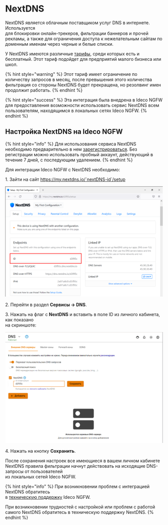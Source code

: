 # NextDNS

NextDNS является облачным поставщиком услуг DNS в интернете. Используется\
для блокировки онлайн-трекеров, фильтрации баннеров и прочей рекламы, а также для ограничения доступа к нежелательным сайтам по доменным именам через черные и белые списки.

У NextDNS имеются различные [тарифы](https://nextdns.io/pricing), среди которых есть и бесплатный. Этот тариф подойдет для предприятий малого бизнеса или школ.

{% hint style="warning" %}
Этот тариф имеет ограничение по количеству запросов в месяц, после превышения этого количества фильтрация со стороны NextDNS будет прекращена, но резолвинг имен продолжит работать.
{% endhint %}

{% hint style="success" %}
Эта интеграция была внедрена в Ideco NGFW для предоставления возможности использовать сервис NextDNS всем пользователям, находящимся в локальных сетях Ideco NGFW.
{% endhint %}

## Настройка NextDNS на Ideco NGFW

{% hint style="info" %}
Для использования сервиса NextDNS необходимо предварительно в нем [зарегистрироваться](https://my.nextdns.io). Без регистрации можно использовать пробный аккаунт, действующий в течение 7 дней, с последующим удалением.
{% endhint %}

Для интеграции Ideco NGFW с NextDNS необходимо:

1\. Зайти на сайт https://my.nextdns.io/`nextDNS-id`/setup

![Первичное окно настройки NextDNS](/.gitbook/assets/nextdns_first_configuration.png)

2\. Перейти в раздел **Сервисы -> DNS**.

3\. Нажать на флаг с **NextDNS** и вставить в поле ID из личного кабинета, как показано\
на скриншоте:

![](/.gitbook/assets/nextdns_paste_id_in_dns.png)

4\. Нажать на кнопку **Сохранить**.

После сохранения настроек все имеющиеся в вашем личном кабинете NextDNS правила фильтрации начнут действовать на исходящие DNS-запросы от пользователей\
из локальных сетей Ideco NGFW.

{% hint style="info" %}
При возникновении проблем с интеграцией NextDNS обратитесь\
в [техническую поддержку](/general/technical-support.md) Ideco NGFW.

При возникновении трудностей с настройкой или проблем с работой\
самого NextDNS обратитесь в техническую поддержку NextDNS.
{% endhint %}
